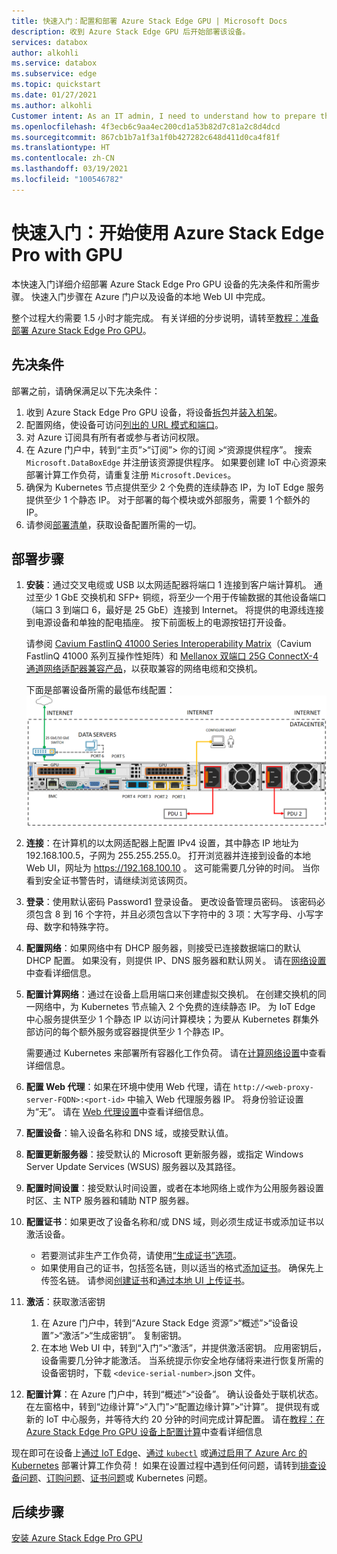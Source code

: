 ```yaml
---
title: 快速入门：配置和部署 Azure Stack Edge GPU | Microsoft Docs
description: 收到 Azure Stack Edge GPU 后开始部署该设备。
services: databox
author: alkohli
ms.service: databox
ms.subservice: edge
ms.topic: quickstart
ms.date: 01/27/2021
ms.author: alkohli
Customer intent: As an IT admin, I need to understand how to prepare the portal to quickly deploy Azure Stack Edge so I can use it to transfer data to Azure.
ms.openlocfilehash: 4f3ecb6c9aa4ec200cd1a53b82d7c81a2c8d4dcd
ms.sourcegitcommit: 867cb1b7a1f3a1f0b427282c648d411d0ca4f81f
ms.translationtype: HT
ms.contentlocale: zh-CN
ms.lasthandoff: 03/19/2021
ms.locfileid: "100546782"
---
```

# <a name="quickstart-get-started-with-azure-stack-edge-pro-with-gpu"></a>快速入门：开始使用 Azure Stack Edge Pro with GPU 

本快速入门详细介绍部署 Azure Stack Edge Pro GPU 设备的先决条件和所需步骤。 快速入门步骤在 Azure 门户以及设备的本地 Web UI 中完成。 

整个过程大约需要 1.5 小时才能完成。 有关详细的分步说明，请转至[教程：准备部署 Azure Stack Edge Pro GPU](azure-stack-edge-gpu-deploy-prep.md#deployment-configuration-checklist)。 


## <a name="prerequisites"></a>先决条件

部署之前，请确保满足以下先决条件：

1. 收到 Azure Stack Edge Pro GPU 设备，将设备[拆包](azure-stack-edge-gpu-deploy-install.md#unpack-the-device)并[装入机架](azure-stack-edge-gpu-deploy-install.md#rack-the-device)。 
1. 配置网络，使设备可访问[列出的 URL 模式和端口](azure-stack-edge-gpu-system-requirements.md#networking-port-requirements)。 
1. 对 Azure 订阅具有所有者或参与者访问权限。
1. 在 Azure 门户中，转到“主页”>“订阅”> 你的订阅 >“资源提供程序”。 搜索 `Microsoft.DataBoxEdge` 并注册该资源提供程序。 如果要创建 IoT 中心资源来部署计算工作负荷，请重复注册 `Microsoft.Devices`。
1. 确保为 Kubernetes 节点提供至少 2 个免费的连续静态 IP，为 IoT Edge 服务提供至少 1 个静态 IP。 对于部署的每个模块或外部服务，需要 1 个额外的 IP。
1. 请参阅[部署清单](azure-stack-edge-gpu-deploy-checklist.md)，获取设备配置所需的一切。 


## <a name="deployment-steps"></a>部署步骤

1. **安装**：通过交叉电缆或 USB 以太网适配器将端口 1 连接到客户端计算机。 通过至少 1 GbE 交换机和 SFP+ 铜缆，将至少一个用于传输数据的其他设备端口（端口 3 到端口 6，最好是 25 GbE）连接到 Internet。 将提供的电源线连接到电源设备和单独的配电插座。 按下前面板上的电源按钮打开设备。  

    请参阅 [Cavium FastlinQ 41000 Series Interoperability Matrix](https://www.marvell.com/documents/xalflardzafh32cfvi0z/)（Cavium FastlinQ 41000 系列互操作性矩阵）和 [Mellanox 双端口 25G ConnectX-4 通道网络适配器兼容产品](https://docs.mellanox.com/display/ConnectX4LxFirmwarev14271016/Firmware+Compatible+Products)，以获取兼容的网络电缆和交换机。

    下面是部署设备所需的最低布线配置：![已布线设备的背板](./media/azure-stack-edge-gpu-quickstart/backplane-min-cabling-1.png)

2. **连接**：在计算机的以太网适配器上配置 IPv4 设置，其中静态 IP 地址为 192.168.100.5，子网为 255.255.255.0。 打开浏览器并连接到设备的本地 Web UI，网址为 https://192.168.100.10 。 这可能需要几分钟的时间。 当你看到安全证书警告时，请继续浏览该网页。

3. **登录**：使用默认密码 Password1 登录设备。 更改设备管理员密码。 该密码必须包含 8 到 16 个字符，并且必须包含以下字符中的 3 项：大写字母、小写字母、数字和特殊字符。

4. **配置网络**：如果网络中有 DHCP 服务器，则接受已连接数据端口的默认 DHCP 配置。 如果没有，则提供 IP、DNS 服务器和默认网关。 请在[网络设置](azure-stack-edge-gpu-deploy-configure-network-compute-web-proxy.md#configure-network)中查看详细信息。

5. **配置计算网络**：通过在设备上启用端口来创建虚拟交换机。 在创建交换机的同一网络中，为 Kubernetes 节点输入 2 个免费的连续静态 IP。 为 IoT Edge 中心服务提供至少 1 个静态 IP 以访问计算模块；为要从 Kubernetes 群集外部访问的每个额外服务或容器提供至少 1 个静态 IP。 

    需要通过 Kubernetes 来部署所有容器化工作负荷。 请在[计算网络设置](azure-stack-edge-gpu-deploy-configure-network-compute-web-proxy.md#enable-compute-network)中查看详细信息。

6. **配置 Web 代理**：如果在环境中使用 Web 代理，请在 `http://<web-proxy-server-FQDN>:<port-id>` 中输入 Web 代理服务器 IP。 将身份验证设置为“无”。 请在 [Web 代理设置](azure-stack-edge-gpu-deploy-configure-network-compute-web-proxy.md#configure-web-proxy)中查看详细信息。

7. **配置设备**：输入设备名称和 DNS 域，或接受默认值。 

8. **配置更新服务器**：接受默认的 Microsoft 更新服务器，或指定 Windows Server Update Services (WSUS) 服务器以及其路径。 

9. **配置时间设置**：接受默认时间设置，或者在本地网络上或作为公用服务器设置时区、主 NTP 服务器和辅助 NTP 服务器。

10. **配置证书**：如果更改了设备名称和/或 DNS 域，则必须生成证书或添加证书以激活设备。 

    - 若要测试非生产工作负荷，请使用[“生成证书”选项](azure-stack-edge-gpu-deploy-configure-certificates.md#generate-device-certificates)。 
    - 如果使用自己的证书，包括签名链，则以适当的格式[添加证书](azure-stack-edge-gpu-deploy-configure-certificates.md#bring-your-own-certificates)。 确保先上传签名链。 请参阅[创建证书](azure-stack-edge-gpu-create-certificates-tool.md)和[通过本地 UI 上传证书](azure-stack-edge-gpu-deploy-configure-certificates.md#bring-your-own-certificates)。

11. **激活**：获取激活密钥 

    1. 在 Azure 门户中，转到“Azure Stack Edge 资源”>“概述”>“设备设置”>“激活”>“生成密钥”。 复制密钥。 
    1. 在本地 Web UI 中，转到“入门”>“激活”，并提供激活密钥。 应用密钥后，设备需要几分钟才能激活。 当系统提示你安全地存储将来进行恢复所需的设备密钥时，下载 `<device-serial-number>`.json 文件。 

12. **配置计算**：在 Azure 门户中，转到“概述”>“设备”。 确认设备处于联机状态。 在左窗格中，转到“边缘计算”>“入门”>“配置边缘计算”>“计算”。 提供现有或新的 IoT 中心服务，并等待大约 20 分钟的时间完成计算配置。 请在[教程：在 Azure Stack Edge Pro GPU 设备上配置计算](azure-stack-edge-gpu-deploy-configure-compute.md)中查看详细信息

现在即可在设备上[通过 IoT Edge](azure-stack-edge-gpu-deploy-sample-module-marketplace.md)、[通过 `kubectl`](azure-stack-edge-gpu-create-kubernetes-cluster.md) 或[通过启用了 Azure Arc 的 Kubernetes](azure-stack-edge-gpu-deploy-arc-kubernetes-cluster.md) 部署计算工作负荷！ 如果在设置过程中遇到任何问题，请转到[排查设备问题]()、[订购问题](azure-stack-edge-gpu-troubleshoot.md)、[证书问题](azure-stack-edge-gpu-certificate-troubleshooting.md)或 Kubernetes 问题。 

## <a name="next-steps"></a>后续步骤

[安装 Azure Stack Edge Pro GPU](./azure-stack-edge-gpu-deploy-install.md)



